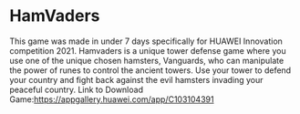 # HamVaders
This game was made in under 7 days specifically for HUAWEI Innovation competition 2021. Hamvaders is a unique tower defense game where you use one of the unique chosen hamsters, Vanguards, who can manipulate the power of runes to control the ancient towers. Use your tower to defend your country and fight back against the evil hamsters invading your peaceful country.
Link to Download Game:https://appgallery.huawei.com/app/C103104391